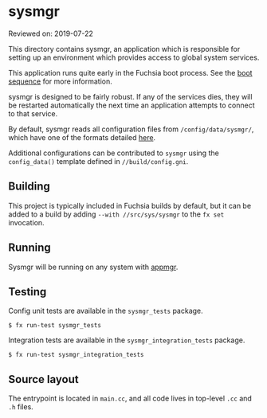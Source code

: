 # sysmgr

Reviewed on: 2019-07-22

This directory contains sysmgr, an application which is responsible for
setting up an environment which provides access to global system services.

This application runs quite early in the Fuchsia boot process. See the [boot
sequence](https://fuchsia.googlesource.com/fuchsia/+/master/docs/the-book/boot_sequence.md)
for more information.

sysmgr is designed to be fairly robust. If any of the services dies, they
will be restarted automatically the next time an application attempts to
connect to that service.

By default, sysmgr reads all configuration files from `/config/data/sysmgr/`,
which have one of the formats detailed [here](sysmgr-configuration.md).

Additional configurations can be contributed to `sysmgr` using the
`config_data()` template defined in `//build/config.gni`.

## Building

This project is typically included in Fuchsia builds by default, but it can be
added to a build by adding `--with //src/sys/sysmgr` to the `fx set`
invocation.

## Running

Sysmgr will be running on any system with [appmgr](../appmgr/README.md).

## Testing

Config unit tests are available in the `sysmgr_tests` package.

```
$ fx run-test sysmgr_tests
```

Integration tests are available in the `sysmgr_integration_tests` package.

```
$ fx run-test sysmgr_integration_tests
```

## Source layout

The entrypoint is located in `main.cc`, and all code lives in top-level `.cc`
and `.h` files.
